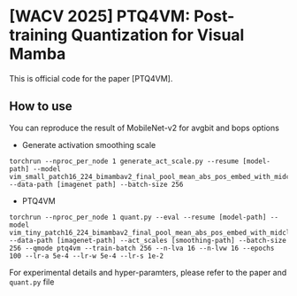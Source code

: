 # [WACV 2025] PTQ4VM: Post-training Quantization for Visual Mamba

This is official code for the paper [PTQ4VM].


## How to use
You can reproduce the result of MobileNet-v2 for avgbit and bops options
* Generate activation smoothing scale  
```
torchrun --nproc_per_node 1 generate_act_scale.py --resume [model-path] --model vim_small_patch16_224_bimambav2_final_pool_mean_abs_pos_embed_with_midclstok_div2 --data-path [imagenet path] --batch-size 256
```

+ PTQ4VM
```
torchrun --nproc_per_node 1 quant.py --eval --resume [model-path] --model vim_tiny_patch16_224_bimambav2_final_pool_mean_abs_pos_embed_with_midclstok_div2 --data-path [imagenet-path] --act_scales [smoothing-path] --batch-size 256 --qmode ptq4vm --train-batch 256 --n-lva 16 --n-lvw 16 --epochs 100 --lr-a 5e-4 --lr-w 5e-4 --lr-s 1e-2
```

For experimental details and hyper-paramters, please refer to the paper and `quant.py` file

       
<!--
## Installation  
+ Python verseion >= 3.7.13 
+ Pytorch >= 1.12.1
+ ImageNet Dataset
+ Using docker:
```
docker run -v {local_code_loc}:{container_code_loc} -v {local_dataset_loc}:{container_dataset_loc} -it --gpus=all pytorch/pytorch:1.12.1-cuda11.3-cudnn8-devel 
```
-->
